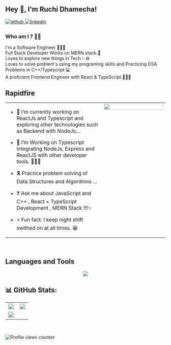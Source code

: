 ## Hey 👋, I'm Ruchi Dhamecha!  
  
<a href="https://github.com/RuchiDhamecha" target="_blank">
<img src=https://img.shields.io/badge/github-%2324292e.svg?&style=for-the-badge&logo=github&logoColor=white alt=github style="margin-bottom: 5px;" />
</a>
<a href="https://linkedin.com/in/ruchi-dhamecha" target="_blank">
<img src=https://img.shields.io/badge/linkedin-%231E77B5.svg?&style=for-the-badge&logo=linkedin&logoColor=white alt=linkedin style="margin-bottom: 5px;" />
</a>  


### Who am I ? 💫🌟
 
I'm a Software Engineer 👩🏻‍💻
<br>Full Stack Developer Works on MERN stack.🌟
<br/>Loves to explore new things in Tech 💥⚙
<br/>Loves to solve problem's using my programing skills and Practicing DSA Problems in C++/Typescript 💻
<br>A proficient Frontend Engineer with React & TypeScript.👩🏻‍💻  


## Rapidfire  
<table><tr><td valign="top" width="60%" >

- 🔭 I’m currently working on ReactJs and Typescript and exploring other technologies such as Backend with NodeJs...  

  
- 🌱 I’m Working on Typescript integrating NodeJs, Express and ReactJS with other developer tools. 👩🏻‍💻 

  
- 🎗 Practice problem solving of Data Structures and Algorithms ...  

 
- ❓ Ask me about JavaScript and C++ , React + TypeScript Development , MERN Stack !!!✨
  

- ⚡ Fun fact: I keep night shift swithed on at all times. 😁   

</td><td valign="top" width="40%">

<div align="center">
<img autoplay="true" src="https://images.squarespace-cdn.com/content/v1/5515ce85e4b0ac8577a8b5ed/1590790768257-FU8CSKGCCWPZI1ZS9HJX/hello.gif?format=1500w" align="center" style="width: 100%" />
</div>  


</td></tr></table>  

<br/>  


## Languages and Tools  
<p align="center">
  <a href="https://skillicons.dev">
    <img src="https://skillicons.dev/icons?i=c,cpp,html,css,js,typescript,nodejs,express,mongodb,mysql,postgres,react,tailwind,scss,bootstrap,figma,canva,postman,npm,vite,webpack,yarn,git,vscode,materialui,md,github,gitlab" />
  </a>
</p>


## 📊 GitHub Stats:
<table >
  <tr>
    <td><img src="https://github-readme-stats.vercel.app/api?username=RuchiDhamecha&theme=dark&show_icons=true&count_private=true&hide_border=false" align="center" style="width: 100%" />
    </td>
    <td>
      <img src="https://github-readme-streak-stats.herokuapp.com/?user=RuchiDhamecha&theme=dark&show_icons=true&count_private=true" align="center" style="width: 100%" />
    </td>
  </tr>
  <tr><td >
    <img src="https://github-readme-stats.vercel.app/api/top-langs/?username=RuchiDhamecha&theme=dark&hide_border=false&include_all_commits=false&count_private=false&layout=compact" style="width:100%; heigth:30%" ">
  </td></tr>
</table>  

<br/>  

![Profile views counter](https://komarev.com/ghpvc/?username=RuchiDhamecha&&style=flat-square)  

